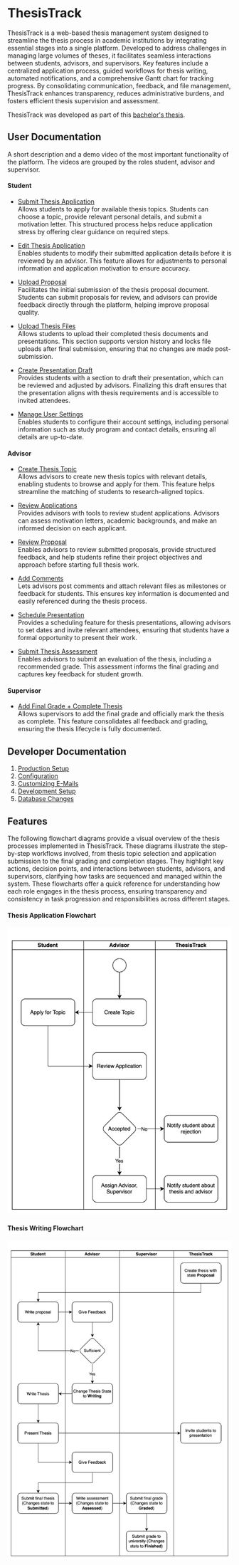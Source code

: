 # ThesisTrack

ThesisTrack is a web-based thesis management system designed to streamline the thesis process in academic institutions by integrating essential stages into a single platform. 
Developed to address challenges in managing large volumes of theses, it facilitates seamless interactions between students, advisors, and supervisors. 
Key features include a centralized application process, guided workflows for thesis writing, automated notifications, and a comprehensive Gantt chart for tracking progress. 
By consolidating communication, feedback, and file management, ThesisTrack enhances transparency, reduces administrative burdens, and fosters efficient thesis supervision and assessment.

ThesisTrack was developed as part of this [bachelor's thesis](docs/files/ba-thesis-fabian-emilius.pdf).

## User Documentation

A short description and a demo video of the most important functionality of the platform.
The videos are grouped by the roles student, advisor and supervisor.

#### Student

- [Submit Thesis Application](https://live.rbg.tum.de/w/artemisintro/53606)  
  Allows students to apply for available thesis topics. Students can choose a topic, provide relevant personal details, and submit a motivation letter. This structured process helps reduce application stress by offering clear guidance on required steps.

- [Edit Thesis Application](https://live.rbg.tum.de/w/artemisintro/53607)  
  Enables students to modify their submitted application details before it is reviewed by an advisor. This feature allows for adjustments to personal information and application motivation to ensure accuracy.

- [Upload Proposal](https://live.rbg.tum.de/w/artemisintro/53608)  
  Facilitates the initial submission of the thesis proposal document. Students can submit proposals for review, and advisors can provide feedback directly through the platform, helping improve proposal quality.

- [Upload Thesis Files](https://live.rbg.tum.de/w/artemisintro/53609)  
  Allows students to upload their completed thesis documents and presentations. This section supports version history and locks file uploads after final submission, ensuring that no changes are made post-submission.

- [Create Presentation Draft](https://live.rbg.tum.de/w/artemisintro/53604)  
  Provides students with a section to draft their presentation, which can be reviewed and adjusted by advisors. Finalizing this draft ensures that the presentation aligns with thesis requirements and is accessible to invited attendees.

- [Manage User Settings](https://live.rbg.tum.de/w/artemisintro/53605)  
  Enables students to configure their account settings, including personal information such as study program and contact details, ensuring all details are up-to-date.

#### Advisor

- [Create Thesis Topic](https://live.rbg.tum.de/w/artemisintro/53599)  
  Allows advisors to create new thesis topics with relevant details, enabling students to browse and apply for them. This feature helps streamline the matching of students to research-aligned topics.

- [Review Applications](https://live.rbg.tum.de/w/artemisintro/53601)  
  Provides advisors with tools to review student applications. Advisors can assess motivation letters, academic backgrounds, and make an informed decision on each applicant.

- [Review Proposal](https://live.rbg.tum.de/w/artemisintro/53602)  
  Enables advisors to review submitted proposals, provide structured feedback, and help students refine their project objectives and approach before starting full thesis work.

- [Add Comments](https://live.rbg.tum.de/w/artemisintro/53600)  
  Lets advisors post comments and attach relevant files as milestones or feedback for students. This ensures key information is documented and easily referenced during the thesis process.

- [Schedule Presentation](https://live.rbg.tum.de/w/artemisintro/53603)  
  Provides a scheduling feature for thesis presentations, allowing advisors to set dates and invite relevant attendees, ensuring that students have a formal opportunity to present their work.

- [Submit Thesis Assessment](https://live.rbg.tum.de/w/artemisintro/53598)  
  Enables advisors to submit an evaluation of the thesis, including a recommended grade. This assessment informs the final grading and captures key feedback for student growth.

#### Supervisor

- [Add Final Grade + Complete Thesis](https://live.rbg.tum.de/w/artemisintro/53610)  
  Allows supervisors to add the final grade and officially mark the thesis as complete. This feature consolidates all feedback and grading, ensuring the thesis lifecycle is fully documented.

## Developer Documentation

1. [Production Setup](docs/PRODUCTION.md)
2. [Configuration](docs/CONFIGURATION.md)
3. [Customizing E-Mails](docs/MAILS.md)
4. [Development Setup](docs/DEVELOPMENT.md)
5. [Database Changes](docs/DATABASE.md)

## Features

The following flowchart diagrams provide a visual overview of the thesis processes implemented in ThesisTrack. 
These diagrams illustrate the step-by-step workflows involved, from thesis topic selection and application submission to the final grading and completion stages. 
They highlight key actions, decision points, and interactions between students, advisors, and supervisors, clarifying how tasks are sequenced and managed within the system. 
These flowcharts offer a quick reference for understanding how each role engages in the thesis process, ensuring transparency and consistency in task progression and responsibilities across different stages.

#### Thesis Application Flowchart
![Thesis Application Flowchart](docs/files/thesis-application-flowchart.svg)

#### Thesis Writing Flowchart
![Thesis Writing Flowchart](docs/files/thesis-writing-flowchart.svg)
